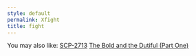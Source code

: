 ```yaml
---
style: default
permalink: Xfight
title: fight
---
```

You may also like:
[SCP-2713](http://scp-wiki.net/scp-2713)
[The Bold and the Dutiful (Part One)](http://scp-wiki.net/the-bold-and-the-dutiful-pt1)